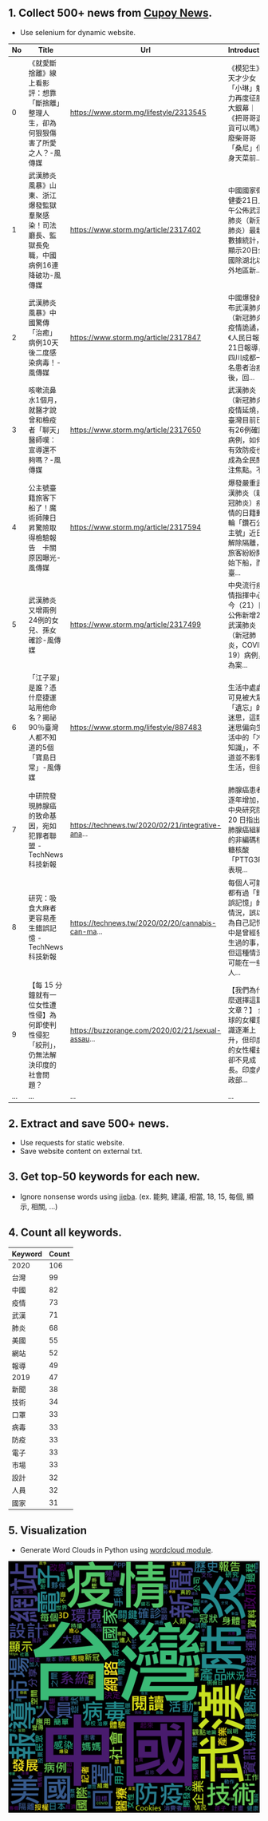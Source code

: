 ## 1. Collect 500+ news from [Cupoy News](https://www.cupoy.com/newsfeed/topstory).
- Use selenium for dynamic website.

| No | Title |	Url | Introduction |
| ---------| --------| ---------| ---------|
|0	|《就愛斷捨離》線上看影評：想靠「斷捨離」整理人生，卻為何狠狠傷害了所愛之人？-風傳媒	|https://www.storm.mg/lifestyle/2313545|	《模犯生》天才少女「小琳」魅力再度征服大銀幕｜《把哥哥退貨可以嗎》廢柴哥哥「桑尼」化身天菜前...|
|1	|武漢肺炎風暴》山東、浙江爆發監獄羣聚感染！司法廳長、監獄長免職，中國病例16連降破功-風傳媒	|https://www.storm.mg/article/2317402	|中國國家衛健委21日上午公佈武漢肺炎（新冠肺炎）最新數據統計，顯示20日全國除湖北以外地區新...
|2	|武漢肺炎風暴》中國驚傳「治癒」病例10天後二度感染病毒！-風傳媒	|https://www.storm.mg/article/2317847	|中國爆發的布武漢肺炎（新冠肺炎）疫情詭譎，《人民日報》21日報導，四川成都一名患者治癒後，回...
|3	|咳嗽流鼻水1個月，就醫才說曾和檢疫者「聊天」　醫師嘆：宣導還不夠嗎？-風傳媒	|https://www.storm.mg/article/2317650	|武漢肺炎（新冠肺炎）疫情延燒，臺灣目前已有26例確診病例，如何有效防疫也成為全民關注焦點。不...
|4	|公主號臺籍旅客下船了！魔術師陳日昇驚險取得檢驗報告　卡關原因曝光-風傳媒	|https://www.storm.mg/article/2317594	|爆發嚴重武漢肺炎（新冠肺炎）疫情的日籍郵輪「鑽石公主號」近日解除隔離，旅客紛紛開始下船，而臺...
|5	|武漢肺炎又增兩例　24例的女兒、孫女確診-風傳媒	|https://www.storm.mg/article/2317499	|中央流行疫情指揮中心今（21）日公佈新增2例武漢肺炎（新冠肺炎，COVID-19）病例，為案...
|6	|「江子翠」是誰？憑什麼捷運站用他命名？揭祕90％臺灣人都不知道的5個「寶島日常」-風傳媒	|https://www.storm.mg/lifestyle/887483	|生活中處處可見被大眾「遺忘」的迷思，這類迷思偏向生活中的「冷知識」，不知道並不影響生活，但卻...
|7	|中研院發現肺腺癌的致命基因，宛如犯罪者聯盟 - TechNews 科技新報	|https://technews.tw/2020/02/21/integrative-ana...	|肺腺癌患者逐年增加，中央研究院 20 日指出，肺腺癌組織的非編碼核糖核酸「PTTG3P」表現...
|8	|研究：吸食大麻者更容易產生錯誤記憶 - TechNews 科技新報	|https://technews.tw/2020/02/20/cannabis-can-ma...	|每個人可能都有過「錯誤記憶」的情況，誤以為自己記憶中是曾經發生過的事，但這種情況可能在一些人...
|9	|【每 15 分鐘就有一位女性遭性侵】為何即使判性侵犯「絞刑」，仍無法解決印度的社會問題？ |https://buzzorange.com/2020/02/21/sexual-assau...	|【我們為什麼選擇這篇文章？】 全球的女權意識逐漸上升，但印度的女性權益卻不見成長。印度內政部...
| ...| ...| ...| ...|
## 2. Extract and save 500+ news.
- Use requests for static website.
- Save website content on external txt.

## 3. Get top-50 keywords for each new.
- Ignore nonsense words using [jieba](https://github.com/fxsjy/jieba). (ex. 能夠, 建議, 相當, 18, 15, 每個, 顯示, 相關, ...)

## 4. Count all keywords.
| Keyword  | Count   |
| ---------| --------|
|2020| 106|
|台灣|	99|
|中國|	82|
|疫情|	73|
|武漢|	71|
|肺炎|	68|
|美國|	55|
|網站|	52|
|報導|	49|
|2019|	47|
|新聞|	38|
|技術|	34|
|口罩|	33|
|病毒|	33|
|防疫|	33|
|電子|	33|
|市場|	33|
|設計|	32|
|人員|	32|
|國家|	31|

## 5. Visualization
- Generate Word Clouds in Python using [wordcloud module](https://amueller.github.io/word_cloud/).

<img src="./wordcloud.png">
